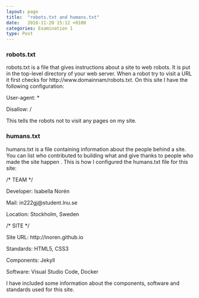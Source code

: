```yaml
---
layout: page
title:  "robots.txt and humans.txt"
date:   2018-11-20 15:12 +0100
categories: Examination 1
type: Post
---
```

<div class="post-meta">
<h3>robots.txt</h3>
<p>robots.txt is a file that gives instructions about a site to web robots. It is put in the top-level directory of your web server. When a robot try to visit a URL it first checks for http://www.domainnam/robots.txt. On this site I have the following configuration: </p>

<p class="post-code">User-agent: *</p>
<p class="post-code">Disallow: /</p>

<p>This tells the robots not to visit any pages on my site.</p>

<h3>humans.txt</h3>
<p>humans.txt is a file containing information about the people behind a site. You can list who contributed to building what and give thanks to people who made the site happen . This is how I configured  the humans.txt file for this site:</p>

<p class="post-code">/* TEAM */</p>
<p class="post-code">Developer: Isabella Norén</p>
<p class="post-code">Mail: in222gj@student.lnu.se</p>
<p class="post-code">Location: Stockholm, Sweden</p>


<p class="post-code">/* SITE */</p>
<p class="post-code">Site URL: http://inoren.github.io</p>
<p class="post-code">Standards: HTML5, CSS3</p>
<p class="post-code">Components: Jekyll</p>
<p class="post-code">Software: Visual Studio Code, Docker</p>

<p>I have included some information about the components, software and standards used for this site. </p>
</div>